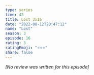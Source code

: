 ```yaml
---
type: series
time: 42
title: Lost 3x16
date: "2022-08-12T20:47:12"
name: "Lost"
season: 3
episode: 16
rating: 3
ratingEmoji: "⭐️⭐️⭐️"
share: false
---
```


_[No review was written for this episode]_
